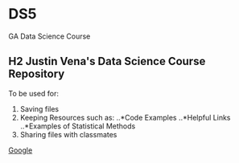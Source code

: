# DS5
GA Data Science Course

## H2 Justin Vena's Data Science Course Repository 

To be used for:
1. Saving files
2. Keeping Resources such as:
..*Code Examples
..*Helpful Links
..*Examples of Statistical Methods
3. Sharing files with classmates

[Google](https://www.google.com)

